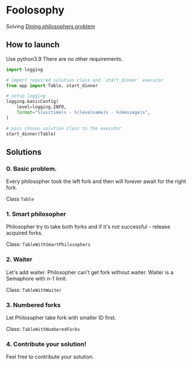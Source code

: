 # Foolosophy

Solving [Dining philosophers problem](https://en.wikipedia.org/wiki/Dining_philosophers_problem)

## How to launch

Use python3.9
There are no other requirements.

```python
import logging

# import required solution class and `start_dinner` executor
from app import Table, start_dinner

# setup logging
logging.basicConfig(
    level=logging.INFO,
    format="%(asctime)s - %(levelname)s - %(message)s",
)

# pass chosen solution class to the executor
start_dinner(Table)
```

## Solutions

### 0. Basic problem.

Every philosopher took the left fork and then will forever await for the right fork.

Class `Table`

### 1. Smart philosopher

Philosopher try to take both forks and if it's not successful - release acquired forks.

Class: `TableWithSmartPhilosophers`

### 2. Waiter

Let's add waiter. Philosopher can't get fork without waiter. Waiter is a Semaphore with n-1 limit.

Class: `TableWithWaiter`

### 3. Numbered forks

Let Philosopher take fork with smaller ID first.

Class: `TableWithNumberedForks`

### 4. Contribute your solution!

Feel free to contribute your solution.
